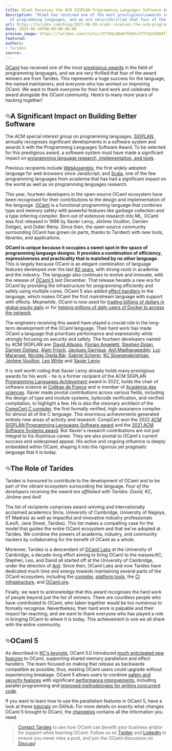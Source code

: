 ```yaml
---
title: OCaml Receives the ACM SIGPLAN Programming Languages Software Award
description: "OCaml has received one of the most prestigious\nawards in the field
  of programming languages, and we are very\nthrilled that four of the award\u2026"
url: https://tarides.com/blog/2023-06-20-ocaml-receives-the-acm-programming-languages-software-award
date: 2023-06-20T00:00:00-00:00
preview_image: https://tarides.com/static/37764a38e8f54d5c37372b33689f3dab/0132d/mountain.jpg
featured:
authors:
- Tarides
source:
---
```


<p><a href="https://ocaml.org/">OCaml</a> has received one of the most <a href="https://www.sigplan.org/Awards/Software/">prestigious
awards</a> in the field of programming languages, and we are very
thrilled that four of the award winners are from Tarides. This
represents a huge success for the language, the named maintainers, and
everyone who has worked on improving OCaml. We want to thank everyone
for their hard work and celebrate the award alongside the OCaml
community. Here&rsquo;s to many more years of hacking together!</p>
<h2 style="position:relative;"><a href="https://tarides.com/feed.xml#a-significant-impact-on-building-better-software" aria-label="a significant impact on building better software permalink" class="anchor before"><svg aria-hidden="true" focusable="false" height="16" version="1.1" viewbox="0 0 16 16" width="16"><path fill-rule="evenodd" d="M4 9h1v1H4c-1.5 0-3-1.69-3-3.5S2.55 3 4 3h4c1.45 0 3 1.69 3 3.5 0 1.41-.91 2.72-2 3.25V8.59c.58-.45 1-1.27 1-2.09C10 5.22 8.98 4 8 4H4c-.98 0-2 1.22-2 2.5S3 9 4 9zm9-3h-1v1h1c1 0 2 1.22 2 2.5S13.98 12 13 12H9c-.98 0-2-1.22-2-2.5 0-.83.42-1.64 1-2.09V6.25c-1.09.53-2 1.84-2 3.25C6 11.31 7.55 13 9 13h4c1.45 0 3-1.69 3-3.5S14.5 6 13 6z"></path></svg></a>A Significant Impact on Building Better Software</h2>
<p>The ACM special interest group on programming languages,
<a href="https://www.sigplan.org/">SIGPLAN</a>, annually recognises significant
developments in a software system and awards it with the Programming
Languages Software Award. To be selected for this prestigious award, a
software system must have made a significant impact on <a href="https://www.sigplan.org/Awards/Software/">programming
language research, implementation, and tools</a>.</p>
<p>Previous recipients include <a href="https://webassembly.org/">WebAssembly</a>, the first widely
adopted language for web browsers since JavaScript; and
<a href="https://www.scala-lang.org/">Scala</a>, one of the few programming languages from academia
that has had a significant impact on the world as well as on
programming languages research.</p>
<p>This year, fourteen developers in the open-source OCaml ecosystem have
been recognised for their contributions to the design and
implementation of the language. <a href="https://ocaml.org/">OCaml</a> is a functional
programming language that combines type and memory safety with
powerful features like garbage collection and a type inferring
compiler. Born out of extensive research into ML, OCaml was first
released in 1996 by Xavier Leroy, J&eacute;r&ocirc;me Vouillon, Damien Doligez, and
Didier R&eacute;my. Since then, the open-source community surrounding OCaml
has grown (in parts, thanks to Tarides!) with new tools, libraries,
and applications.</p>
<p><strong>OCaml is unique because it occupies a sweet spot in the space of
programming language designs. It provides a combination of efficiency,
expressiveness and practicality that is matched by no other
language.</strong> This is largely because OCaml is an elegant combination of
language features developed over the last <a href="https://dev.realworldocaml.org/prologue.html">60 years</a>, with strong
roots in academia and the industry. The language also continues to
evolve and innovate, with the release of <a href="https://tarides.com/blog/2022-12-19-ocaml-5-with-multicore-support-is-here/">OCaml 5</a> last
December. That release heralds a new era for OCaml by providing the
infrastructure for programming efficiently and safely using multiple
cores. OCaml 5 also added <a href="https://v2.ocaml.org/manual/effects.html">effect handlers</a> to the language,
which makes OCaml the first mainstream language with support with
effects.  Meanwhile, OCaml is now used for <a href="https://blog.janestreet.com/why-ocaml/">trading billions of
dollars in global equity daily</a> or for <a href="https://www.docker.com/blog/how-docker-desktop-networking-works-under-the-hood/">helping millions of daily
users of Docker to access the network</a>.</p>
<p>The engineers receiving this award have played a crucial role in
the long-term development of the OCaml language. Their hard work has
made OCaml a language that prioritises performance and expressivity
while strongly focusing on security and safety. The fourteen
developers named by ACM SIGPLAN are: <a href="https://github.com/dra27">David
Allsopp</a>, <a href="https://github.com/Octachron/">Florian
Angeletti</a>, <a href="https://github.com/stedolan">Stephen
Dolan</a>, <a href="https://en.wikipedia.org/wiki/Damien_Doligez">Damien Doligez</a>, <a href="https://github.com/alainfrisch">Alain
Frisch</a>, <a href="https://github.com/garrigue">Jacques
Garrigue</a>, <a href="https://anil.recoil.org/">Anil Madhavapeddy</a>,
<a href="https://github.com/maranget">Luc Maranget</a>, <a href="https://github.com/nojb">Nicol&aacute;s Ojeda
B&auml;r</a>, <a href="https://gallium.inria.fr/~scherer/">Gabriel Scherer</a>, <a href="https://kcsrk.info/">KC
Sivaramakrishnan</a>, <a href="https://github.com/vouillon">J&eacute;r&ocirc;me Vouillon</a>,
<a href="https://github.com/lpw25">Leo White</a> and <a href="https://xavierleroy.org/">Xavier Leroy</a>.</p>
<p>It is well worth noting that Xavier Leroy already holds many
prestigious awards for his work - he is a former recipient of the
ACM SIGPLAN <a href="https://www.sigplan.org/Awards/Achievement/">Programming Languages Achievement</a> award in 2022,
holds the chair of software science at <a href="https://www.college-de-france.fr/">Coll&egrave;ge de France</a>
and is member of <a href="https://www.academie-sciences.fr/">Acad&eacute;mie des sciences</a>. Xavier made
pivotal contributions across various fields, including the design of
type and module systems, bytecode verification, and verified
compilation, to highlight a few. He is also the visionary architect of
the <a href="https://compcert.org/">CompCert C compiler</a>, the first formally verified,
high-assurance compiler for almost all of the C language. This
enormous achievements generated entirely new areas of activity and
research: CompCert won the 2022 <a href="https://www.sigplan.org/Awards/Software/">ACM SIGPLAN Programming Languages
Software award</a> and the
<a href="https://awards.acm.org/software-system">2021 ACM Software Systems
award</a>. But Xavier's research
contributions are not just integral to his illustrious career. They
are also pivotal to OCaml's current success and widespread appeal. His
active and ongoing influence is deeply embedded within OCaml, shaping
it into the rigorous yet pragmatic language that it is today.</p>
<h2 style="position:relative;"><a href="https://tarides.com/feed.xml#the-role-of-tarides" aria-label="the role of tarides permalink" class="anchor before"><svg aria-hidden="true" focusable="false" height="16" version="1.1" viewbox="0 0 16 16" width="16"><path fill-rule="evenodd" d="M4 9h1v1H4c-1.5 0-3-1.69-3-3.5S2.55 3 4 3h4c1.45 0 3 1.69 3 3.5 0 1.41-.91 2.72-2 3.25V8.59c.58-.45 1-1.27 1-2.09C10 5.22 8.98 4 8 4H4c-.98 0-2 1.22-2 2.5S3 9 4 9zm9-3h-1v1h1c1 0 2 1.22 2 2.5S13.98 12 13 12H9c-.98 0-2-1.22-2-2.5 0-.83.42-1.64 1-2.09V6.25c-1.09.53-2 1.84-2 3.25C6 11.31 7.55 13 9 13h4c1.45 0 3-1.69 3-3.5S14.5 6 13 6z"></path></svg></a>The Role of Tarides</h2>
<p>Tarides is honoured to contribute to the development of OCaml and to
be part of the vibrant ecosystem surrounding the language. <em>Four of the
developers receiving the award are affiliated with Tarides: David, KC,
J&eacute;r&ocirc;me and Anil!</em></p>
<p>The list of recipients comprises award-winning and internationally
acclaimed academics (Inria, University of Cambridge, University of
Nagoya, IIT Madras) as well as impactful and innovative industry
professionals (Lexifi, Jane Street, Tarides). This list makes a
compelling case for the model that guides the entire OCaml ecosystem
and that we&rsquo;ve adopted at Tarides. We combine the powers of academia,
industry, and community hackers by collaborating for the benefit of
OCaml as a whole.</p>
<p>Moreover, Tarides is a descendant of <a href="https://tarides.com/blog/2022-01-27-ocaml-labs-joins-tarides/">OCaml Labs</a> at the
University of Cambridge, a decade-long effort aiming to bring OCaml to
the masses:KC, Stephen, Leo, and David all started off at the
University of Cambridge, under the direction of <a href="https://anil.recoil.org/projects/ocamllabs/">Anil</a>. Since
then, OCaml Labs and now Tarides have dedicated much time and energy
towards maintaining several parts of the OCaml ecosystem, including
the <a href="https://tarides.com/blog/2022-12-19-ocaml-5-with-multicore-support-is-here/">compiler</a>, <a href="https://ocaml.org/docs/platform">platform tools</a>, the <a href="https://ocaml.ci.dev/">CI
infrastructure</a>, and <a href="https://ocaml.org/">OCaml.org</a>.</p>
<p>Finally, we want to acknowledge that this award
recognises the hard work of people beyond just the list of
winners. There are countless people who have contributed to OCaml, who
taken together would be too numerous to formally
recognise. Nevertheless, their hard work is palpable and their impact
far-reaching, and we want to thank everyone who has played a role in
bringing OCaml to where it is today. This achievement is one we all
share with the entire community.</p>
<h2 style="position:relative;"><a href="https://tarides.com/feed.xml#ocaml-5" aria-label="ocaml 5 permalink" class="anchor before"><svg aria-hidden="true" focusable="false" height="16" version="1.1" viewbox="0 0 16 16" width="16"><path fill-rule="evenodd" d="M4 9h1v1H4c-1.5 0-3-1.69-3-3.5S2.55 3 4 3h4c1.45 0 3 1.69 3 3.5 0 1.41-.91 2.72-2 3.25V8.59c.58-.45 1-1.27 1-2.09C10 5.22 8.98 4 8 4H4c-.98 0-2 1.22-2 2.5S3 9 4 9zm9-3h-1v1h1c1 0 2 1.22 2 2.5S13.98 12 13 12H9c-.98 0-2-1.22-2-2.5 0-.83.42-1.64 1-2.09V6.25c-1.09.53-2 1.84-2 3.25C6 11.31 7.55 13 9 13h4c1.45 0 3-1.69 3-3.5S14.5 6 13 6z"></path></svg></a>OCaml 5</h2>
<p>As described in <a href="https://www.youtube.com/watch?v=zJ4G0TKwzVc - [429 Too Many Requests]">KC's keynote</a>, OCaml 5.0 introduced <a href="https://tarides.com/blog/2023-03-02-the-journey-to-ocaml-multicore-bringing-big-ideas-to-life/">much
anticipated new features</a> to OCaml, supporting shared memory
parallelism and effect handlers. The team focused on making that
release as backwards compatible as possible; thus, existing OCaml
users could upgrade without experiencing breakage. OCaml 5 allows
users to combine <a href="https://tarides.com/blog/2022-12-19-ocaml-5-with-multicore-support-is-here/">safety and security features</a> with
significant <a href="https://tarides.com/blog/2022-12-20-how-nomadic-labs-used-multicore-processing-to-create-a-faster-blockchain/">performance improvements</a>, including parallel
programming and <a href="https://github.com/ocaml-multicore/eio">improved methodologies for writing concurrent
code</a>.</p>
<p>If you want to learn how to use the parallelism features in OCaml 5,
have a look at these <a href="https://github.com/kayceesrk/ocaml5-tutorial">tutorials</a> on GitHub. For more
details on exactly what changes OCaml 5 brought to OCaml, the
<a href="https://v2.ocaml.org/releases/5.0/notes/Changes">changelog</a> contains all the information you need.</p>
<blockquote>
<p><a href="https://tarides.com/company">Contact Tarides</a> to see how OCaml can benefit your business and/or for support while learning OCaml. Follow us on <a href="https://twitter.com/tarides_">Twitter</a> and <a href="https://www.linkedin.com/company/tarides/ - [999 Invalid]">LinkedIn</a> to ensure you never miss a post, and join the OCaml discussion on <a href="https://discuss.ocaml.org/">Discuss</a>!</p>
</blockquote>
